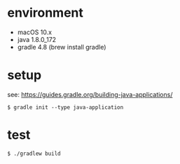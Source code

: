 # environment
- macOS 10.x
- java 1.8.0_172
- gradle 4.8 (brew install gradle)

# setup
see: 
https://guides.gradle.org/building-java-applications/

```
$ gradle init --type java-application
```

# test
```
$ ./gradlew build
```
